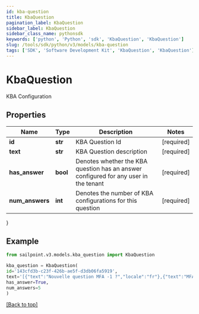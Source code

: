 ```yaml
---
id: kba-question
title: KbaQuestion
pagination_label: KbaQuestion
sidebar_label: KbaQuestion
sidebar_class_name: pythonsdk
keywords: ['python', 'Python', 'sdk', 'KbaQuestion', 'KbaQuestion'] 
slug: /tools/sdk/python/v3/models/kba-question
tags: ['SDK', 'Software Development Kit', 'KbaQuestion', 'KbaQuestion']
---
```


# KbaQuestion

KBA Configuration

## Properties

Name | Type | Description | Notes
------------ | ------------- | ------------- | -------------
**id** | **str** | KBA Question Id | [required]
**text** | **str** | KBA Question description | [required]
**has_answer** | **bool** | Denotes whether the KBA question has an answer configured for any user in the tenant | [required]
**num_answers** | **int** | Denotes the number of KBA configurations for this question | [required]
}

## Example

```python
from sailpoint.v3.models.kba_question import KbaQuestion

kba_question = KbaQuestion(
id='143cfd3b-c23f-426b-ae5f-d3db06fa5919',
text='[{"text":"Nouvelle question MFA -1 ?","locale":"fr"},{"text":"MFA new question -1 ?","locale":""}]',
has_answer=True,
num_answers=5
)

```
[[Back to top]](#) 

